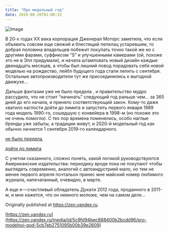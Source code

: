 ```yaml
---
title: "Про модельный год"
date: 2019-08-26T01:00:32
---
```


![Image](https://cdn-images-1.medium.com/max/800/0*E4z5S_WT625DfRU8)

В 20-х годах ХХ века корпорация Дженерал Моторс заметила, что если объявить совсем еще свежий и блестящий пепелац устаревшим, то добрая половина владельцев побежит покупать точно такой же но с другими фарами, суффиксом “S” и улучшенными камерами (ой, похоже это не в Эпл придумали), и начала штамповать новый дизайн каждые двенадцать месяцев, а чтобы был лишний повод порадовать себя новой моделью на рождество, лейбл будущего года стали лепить с сентября. Остальные автопроизводители тут же присоединились к выгодной движухе…

Дальше фантазии уже не было предела , и правительство мудро рассудило, что не стоит “начинать” следующий год раньше чем… за 365 дней до его начала, и приняло соответствующий закон. Кому-то даже хватило наглости дойти до лимита и запустить первого января 1989 года модель 1990-го, сошедшую с конвейера в 1998-м (но похоже это не очень помогло). С тех пор времена поменялись, особо наглые бренды уже забыты, а традиции живут, и 2020-й модельный год как обычно начнется 1 сентября 2019-го календарного.

[не было предела ](https://en.wikipedia.org/wiki/Ford_Mustang_%28first_generation%29)

[дойти до лимита ](https://en.wikipedia.org/wiki/Plymouth_Laser)

С учетом сказанного, сложно понять, какой логикой руководствуются Американские издательства: периодику вроде пока не покупают чтобы выглядеть современно, аналогий с автоиндустрией мало, но тем не менее первого апреля почтальон принес мне майский номер любимого журнала, напечатанный, очевидно, в марте.

А еще я — счастливый обладатель Дукати 2012 года, проданного в 2011-м, и мне кажется, что он немного моложе, чем на самом деле…

Originally published at https://zen.yandex.ru.

[https://zen.yandex.ru](https://zen.yandex.ru/media/id/5c9fd94bec888400b2bcdd96/pro-modelnyi-god-5cb7eb2751095b00b39e2609)
